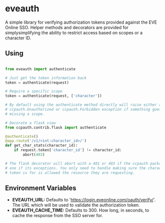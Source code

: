 # eveauth
A simple library for verifying authorization tokens provided against the EVE
Online SSO. Helper methods and decorators are provided for simplysimplifying the
ability to restrict access based on scopes or a character ID.

## Using
```python

from eveauth import authenticate

# Just get the token information back
token = authenticate(request)

# Require a specific scope
token = authenticate(request, ['character'])

# By default using the authenticate method directly will raise either a
# ccpauth.Unauthorized or ccpauth.Forbidden exception if something goes wrong or
# missing a scope.

# Decorate a flask view
from ccpauth.contrib.flask import authenticate

@authenticate()
@app.route('/v1/<int:character_id>/')
def get_char_stats(character_id):
    if request.token['character_id'] != character_id:
        abort(403)

# The flask decorator will abort with a 401 or 403 if the ccpauth package raises
# one if its exceptions. You only need to handle making sure the character the
# token is for is allowed the resource they are requesting.
```

## Environment Variables
* __EVEAUTH_URL:__ Defaults to 'https://login.eveonline.com/oauth/verify/'. The
URL which will be used to validate the authorization token.
* __EVEAUTH_CACHE_TIME:__ Defaults to 300. How long, in seconds, to cache the
response from the SSO server for.